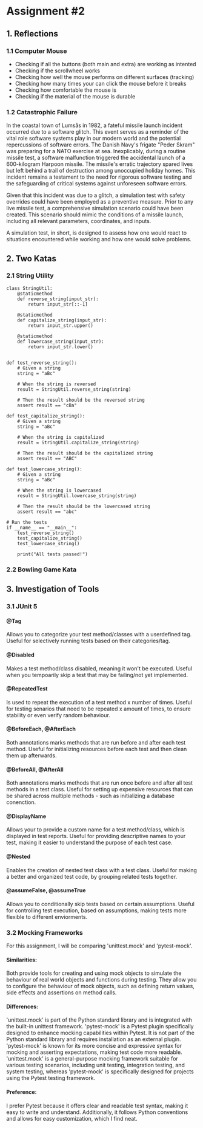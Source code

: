 # Assignment #2

## 1. Reflections

  ### 1.1 Computer Mouse
  - Checking if all the buttons (both main and extra) are working as intented
  - Checking if the scrollwheel works
  - Checking how well the mouse performs on different surfaces (tracking)
  - Checking how many times your can click the mouse before it breaks
  - Checking how comfortable the mouse is
  - Checking if the material of the mouse is durable
      
  ### 1.2 Catastrophic Failure
  In the coastal town of Lumsås in 1982, a fateful missile launch incident occurred due to a software glitch. This event serves as a reminder of the vital role software systems play in our modern world and the potential repercussions of software errors. The Danish Navy's frigate "Peder Skram" was preparing for a NATO exercise at sea. Inexplicably, during a routine missile test, a software malfunction triggered the accidental launch of a 600-kilogram Harpoon missile. The missile's erratic trajectory spared lives but left behind a trail of destruction among unoccupied holiday homes. This incident remains a testament to the need for rigorous software testing and the safeguarding of critical systems against unforeseen software errors.

  Given that this incident was due to a glitch, a simulation test with safety overrides could have been employed as a preventive measure. Prior to any live missile test, a comprehensive simulation scenario could have been created. This scenario should mimic the conditions of a missile launch, including all relevant parameters, coordinates, and inputs.

  A simulation test, in short, is designed to assess how one would react to situations encountered while working and how one would solve problems.
  

## 2. Two Katas

  ### 2.1 String Utility
  ```
  class StringUtil:
      @staticmethod
      def reverse_string(input_str):
          return input_str[::-1]

      @staticmethod
      def capitalize_string(input_str):
          return input_str.upper()

      @staticmethod
      def lowercase_string(input_str):
          return input_str.lower()


  def test_reverse_string():
      # Given a string
      string = "aBc"
      
      # When the string is reversed
      result = StringUtil.reverse_string(string)
      
      # Then the result should be the reversed string
      assert result == "cBa"

  def test_capitalize_string():
      # Given a string
      string = "aBc"
      
      # When the string is capitalized
      result = StringUtil.capitalize_string(string)
      
      # Then the result should be the capitalized string
      assert result == "ABC"

  def test_lowercase_string():
      # Given a string
      string = "aBc"
      
      # When the string is lowercased
      result = StringUtil.lowercase_string(string)
      
      # Then the result should be the lowercased string
      assert result == "abc"

  # Run the tests
  if __name__ == "__main__":
      test_reverse_string()
      test_capitalize_string()
      test_lowercase_string()

      print("All tests passed!")
  ```
  ### 2.2 Bowling Game Kata


## 3. Investigation of Tools

  ### 3.1 JUnit 5

  #### @Tag
  Allows you to categorize your test method/classes with a userdefined tag.  
  Useful for selectively running tests based on their categories/tag.
  #### @Disabled
  Makes a test method/class disabled, meaning it won't be executed.
  Useful when you tempoarily skip a test that may be failing/not yet implemented.
  #### @RepeatedTest
  Is used to repeat the execution of a test method x number of times.
  Useful for testing senarios that need to be repeated x amount of times, to ensure stability or even verify random behaviour.
  #### @BeforeEach, @AfterEach
  Both annotations marks methods that are run before and after each test method.
  Useful for initializing resources before each test and then clean them up afterwards.
  #### @BeforeAll, @AfterAll
  Both annotations marks methods that are run once before and after all test methods in a test class.
  Useful for setting up expensive resources that can be shared across multiple methods - such as initializing a database conenction.
  #### @DisplayName
  Allows your to provide a custom name for a test method/class, which is displayed in test reports.
  Useful for providing descriptive names to your test, making it easier to understand the purpose of each test case.
  #### @Nested
  Enables the creation of nested test class with a test class.
  Useful for making a better and organized test code, by grouping related tests together.
  #### @assumeFalse, @assumeTrue
  Allows you to conditionally skip tests based on certain assumptions.
  Useful for controlling test execution, based on assumptions, making tests more flexible to different enviorments.

  ### 3.2 Mocking Frameworks

  For this assignment, I will be comparing 'unittest.mock' and 'pytest-mock'.

  #### Similarities:
  Both provide tools for creating and using mock objects to simulate the behaviour of real world objects and functions during testing.
  They allow you to configure the behaviour of mock objects, such as defining return values, side effects and assertions on method calls.
  
  #### Differences:
  'unittest.mock' is part of the Python standard library and is integrated with the built-in unittest framework.
  'pytest-mock' is a Pytest plugin specifically designed to enhance mocking capabilities within Pytest. It is not part of the Python standard library and requires installation as an external plugin.
  'pytest-mock' is known for its more concise and expressive syntax for mocking and asserting expectations, making test code more readable.
  'unittest.mock' is a general-purpose mocking framework suitable for various testing scenarios, including unit testing, integration testing, and system testing, whereas 'pytest-mock' is specifically designed for projects using the Pytest testing framework.

  #### Preference:
  I prefer Pytest because it offers clear and readable test syntax, making it easy to write and understand. Additionally, it follows Python conventions and allows for easy customization, which I find neat.